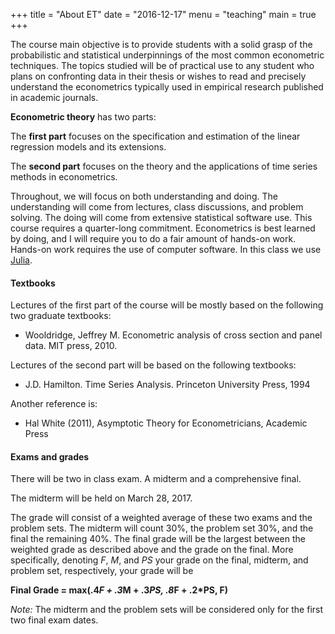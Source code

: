 +++
title = "About ET"
date = "2016-12-17"
menu = "teaching"
main = true
+++


The course main objective is to provide students with a solid grasp of the
probabilistic and statistical underpinnings of the most common econometric
techniques. The topics studied will be of practical use to any student who plans
on confronting data in their thesis or wishes to read and precisely understand
the econometrics typically used in empirical research published in academic
journals.
<!--more-->
**Econometric theory** has two parts:

The **first part** focuses on the specification and estimation of the
linear regression models and its extensions.

The **second part** focuses on the theory and the applications of time
series methods in econometrics.

Throughout, we will focus on both understanding and doing. The understanding will come from lectures, class discussions, and problem solving. The doing will come from extensive statistical software use. This course requires a quarter-long commitment. Econometrics is best learned by doing, and I will require you to do a fair amount of hands-on work. Hands-on work requires the use of computer software. In this class we use [Julia](http://julialang.org).

#### Textbooks

Lectures of the first part of the course will be mostly based on the
following two graduate textbooks:

- Wooldridge, Jeffrey M. Econometric analysis of cross section and panel
  data. MIT press, 2010.

Lectures of the second part will be based on the following textbooks:

- J.D. Hamilton. Time Series Analysis. Princeton University Press, 1994

Another reference is:

- Hal White (2011), Asymptotic Theory for Econometricians, Academic Press

#### Exams and grades

There will be two in class exam. A midterm and a comprehensive final.

The midterm will be held on March 28, 2017.

The grade will consist of a weighted average of these two exams
and the problem sets. The midterm will count 30%, the problem set 30%, and the final the remaining 40%. The final grade will be the largest between the weighted grade as described above and the grade on the final. More specifically, denoting *F*, *M*, and *PS* your grade on the final, midterm, and problem set, respectively, your grade will be

   **Final Grade = max(.4*F + .3*M + .3*PS, .8*F + .2*PS, F)**

_Note:_ The midterm and the problem sets will be considered only for the first two final exam dates.
